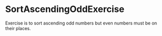 # SortAscendingOddExercise
Exercise is to sort ascending odd numbers but even numbers must be on their places.
